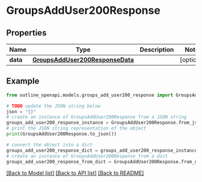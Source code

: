 # GroupsAddUser200Response


## Properties

Name | Type | Description | Notes
------------ | ------------- | ------------- | -------------
**data** | [**GroupsAddUser200ResponseData**](GroupsAddUser200ResponseData.md) |  | [optional] 

## Example

```python
from outline_openapi.models.groups_add_user200_response import GroupsAddUser200Response

# TODO update the JSON string below
json = "{}"
# create an instance of GroupsAddUser200Response from a JSON string
groups_add_user200_response_instance = GroupsAddUser200Response.from_json(json)
# print the JSON string representation of the object
print(GroupsAddUser200Response.to_json())

# convert the object into a dict
groups_add_user200_response_dict = groups_add_user200_response_instance.to_dict()
# create an instance of GroupsAddUser200Response from a dict
groups_add_user200_response_from_dict = GroupsAddUser200Response.from_dict(groups_add_user200_response_dict)
```
[[Back to Model list]](../README.md#documentation-for-models) [[Back to API list]](../README.md#documentation-for-api-endpoints) [[Back to README]](../README.md)


